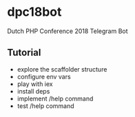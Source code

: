 # dpc18bot
Dutch PHP Conference 2018 Telegram Bot

## Tutorial

- explore the scaffolder structure
- configure env vars
- play with iex
- install deps
- implement /help command
- test /help command
